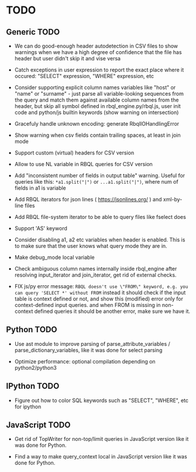 # TODO

## Generic TODO

* We can do good-enough header autodetection in CSV files to show warnings when we have a high degree of confidence that the file has header but user didn't skip it and vise versa

* Catch exceptions in user expression to report the exact place where it occured: "SELECT" expression, "WHERE" expression, etc

* Consider supporting explicit column names variables like "host" or "name" or "surname" - just parse all variable-looking sequences from the query and match them against available column names from the header, but skip all symbol defined in rbql_engine.py/rbql.js, user init code and python/js builtin keywords (show warning on intersection)

* Gracefuly handle unknown encoding: generate RbqlIOHandlingError

* Show warning when csv fields contain trailing spaces, at least in join mode

* Support custom (virtual) headers for CSV version

* Allow to use NL variable in RBQL queries for CSV version

* Add "inconsistent number of fields in output table" warning. Useful for queries like this: `*a1.split("|")` or `...a1.split("|")`, where num of fields in a1 is variable

* Add RBQL iterators for json lines ( https://jsonlines.org/ ) and xml-by-line files

* Add RBQL file-system iterator to be able to query files like fselect does

* Support 'AS' keyword

* Consider disabling a1, a2 etc variables when header is enabled. This is to make sure that the user knows what query mode they are in.

* Make debug_mode local variable

* Check ambiguous column names internally inside rbql_engine after resolving input_iterator and join_iterator, get rid of external checks.

* FIX js/py error message: `RBQL doesn't use \"FROM\" keyword, e.g. you can query 'SELECT *' without FROM` instead it should check if the input table is context defined or not, and show this (modified) error only for context-defined input queries. and when FROM is missing in non-context defined queries it should be another error, make sure we have it.

## Python TODO

* Use ast module to improve parsing of parse_attribute_variables / parse_dictionary_variables, like it was done for select parsing

* Optimize performance: optional compilation depending on python2/python3

## IPython TODO

* Figure out how to color SQL keywords such as "SELECT", "WHERE", etc for ipython

## JavaScript TODO

* Get rid of TopWriter for non-top/limit queries in JavaScript version like it was done for Python.

* Find a way to make query_context local in JavaScript version like it was done for Python.
